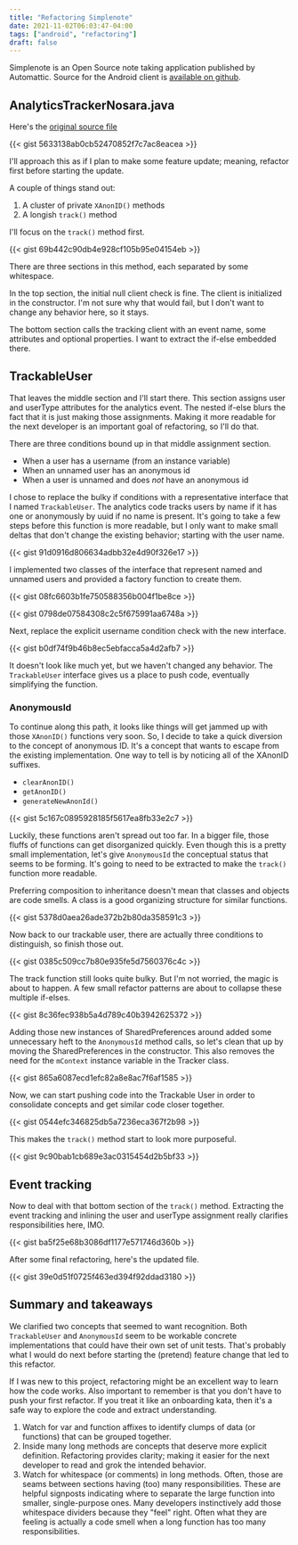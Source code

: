 ```yaml
---
title: "Refactoring Simplenote"
date: 2021-11-02T06:03:47-04:00
tags: ["android", "refactoring"]
draft: false
---
```


Simplenote is an Open Source note taking application published by Automattic. Source for the Android client is [available on github](https://github.com/Automattic/simplenote-android).


## AnalyticsTrackerNosara.java

Here's the [original source file](https://github.com/Automattic/simplenote-android/blob/develop/Simplenote/src/main/java/com/automattic/simplenote/analytics/AnalyticsTrackerNosara.java)

{{< gist 5633138ab0cb52470852f7c7ac8eacea >}}

I'll approach this as if I plan to make some feature update; meaning, refactor first before starting the update.

A couple of things stand out:
1. A cluster of private `XAnonID()` methods
2. A longish `track()` method

I'll focus on the `track()` method first.

{{< gist 69b442c90db4e928cf105b95e04154eb >}}

There are three sections in this method, each separated by some whitespace.

In the top section, the initial null client check is fine. The client is initialized in the constructor. I'm not sure why that would fail, but I don't want to change any behavior here, so it stays.

The bottom section calls the tracking client with an event name, some attributes and optional properties. I want to extract the if-else embedded there.

## TrackableUser

That leaves the middle section and I'll start there. This section assigns user and userType attributes for the analytics event. The nested if-else blurs the fact that it is just making those assignments. Making it more readable for the next developer is an important goal of refactoring, so I'll do that.

There are three conditions bound up in that middle assignment section.
- When a user has a username (from an instance variable)
- When an unnamed user has an anonymous id
- When a user is unnamed and does *not* have an anonymous id

I chose to replace the bulky if conditions with a representative interface that I named `TrackableUser`. The analytics code tracks users by name if it has one or anonymously by uuid if no name is present. It's going to take a few steps before this function is more readable, but I only want to make small deltas that don't change the existing behavior; starting with the user name.

{{< gist 91d0916d806634adbb32e4d90f326e17 >}}

I implemented  two classes of the interface that represent named and unnamed users and provided a factory function to create them.

{{< gist 08fc6603b1fe750588356b004f1be8ce >}}

{{< gist 0798de07584308c2c5f675991aa6748a >}}

Next, replace the explicit username condition check with the new interface.

{{< gist b0df74f9b46b8ec5ebfacca5a4d2afb7 >}}

It doesn't look like much yet, but we haven't changed any behavior. The `TrackableUser` interface gives us a place to push code, eventually simplifying the function.

### AnonymousId

To continue along this path, it looks like things will get jammed up with those `XAnonID()` functions very soon. So, I decide to take a quick diversion to the concept of anonymous ID. It's a concept that wants to escape from the existing implementation. One way to tell is by noticing all of the XAnonID suffixes.

- `clearAnonID()`
- `getAnonID()`
- `generateNewAnonId()`

{{< gist 5c167c0895928185f5617ea8fb33e2c7 >}}

Luckily, these functions aren't spread out too far. In a bigger file, those fluffs of functions can get disorganized quickly. Even though this is a pretty small implementation, let's give `AnonymousId` the conceptual status that seems to be forming. It's going to need to be extracted to make the `track()` function more readable.

Preferring composition to inheritance doesn't mean that classes and objects are code smells. A class is a good organizing structure for similar functions.

{{< gist 5378d0aea26ade372b2b80da358591c3 >}}

Now back to our trackable user, there are actually three conditions to distinguish, so finish those out.

{{< gist 0385c509cc7b80e935fe5d7560376c4c >}}

The track function still looks quite bulky. But I'm not worried, the magic is about to happen. A few small refactor patterns are about to collapse these multiple if-elses.

{{< gist 8c36fec938b5a4d789c40b3942625372 >}}

Adding those new instances of SharedPreferences around added some unnecessary heft to the `AnonymousId` method calls, so let's clean that up by moving the SharedPreferences in the constructor. This also removes the need for the `mContext` instance variable in the Tracker class.

{{< gist 865a6087ecd1efc82a8e8ac7f6af1585 >}}

Now, we can start pushing code into the Trackable User in order to consolidate concepts and get similar code closer together.

{{< gist 0544efc346825db5a7236eca367f2b98 >}}

This makes the `track()` method start to look more purposeful.

{{< gist 9c90bab1cb689e3ac0315454d2b5bf33 >}}

## Event tracking

Now to deal with that bottom section of the `track()` method. Extracting the event tracking and inlining the user and userType assignment really clarifies responsibilities here, IMO.

{{< gist ba5f25e68b3086df1177e571746d360b >}}

After some final refactoring, here's the updated file.

{{< gist 39e0d51f0725f463ed394f92ddad3180 >}}

## Summary and takeaways

We clarified two concepts that seemed to want recognition. Both `TrackableUser` and `AnonymousId` seem to be workable concrete implementations that could have their own set of unit tests. That's probably what I would do next before starting the (pretend) feature change that led to this refactor.

If I was new to this project, refactoring might be an excellent way to learn how the code works. Also important to remember is that you don't have to push your first refactor. If you treat it like an onboarding kata, then it's a safe way to explore the code and extract understanding.

1. Watch for var and function affixes to identify clumps of data (or functions) that can be grouped together.
2. Inside many long methods are concepts that deserve more explicit definition. Refactoring  provides clarity; making it easier for the next developer to read and grok the intended  behavior.
3. Watch for whitespace (or comments) in long methods. Often, those are seams between sections having (too) many responsibilities. These are helpful signposts indicating where to separate the large function into smaller, single-purpose ones. Many developers instinctively add those whitespace dividers because they "feel" right. Often what they are feeling is actually a code smell when a long function has too many responsibilities.
